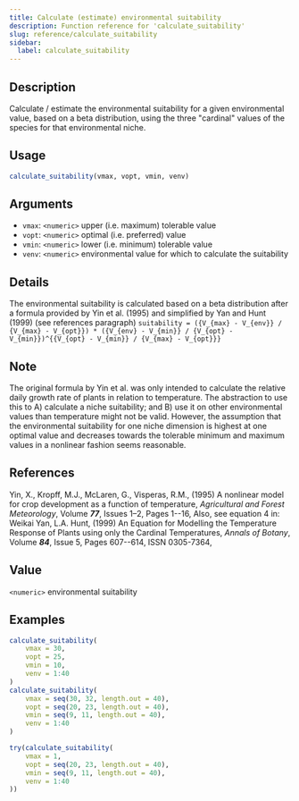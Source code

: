 ```yaml
---
title: Calculate (estimate) environmental suitability
description: Function reference for 'calculate_suitability'
slug: reference/calculate_suitability
sidebar:
  label: calculate_suitability
---
```


## Description

Calculate / estimate the environmental suitability for a given environmental value,
based on a beta distribution, using the three "cardinal" values of the species for that environmental niche.

## Usage

```r
calculate_suitability(vmax, vopt, vmin, venv)
```

## Arguments

* `vmax`: `<numeric>` upper (i.e. maximum) tolerable value
* `vopt`: `<numeric>` optimal (i.e. preferred) value
* `vmin`: `<numeric>` lower (i.e. minimum) tolerable value
* `venv`: `<numeric>` environmental value for which to calculate the suitability

## Details

The environmental suitability is calculated based on a beta distribution
after a formula provided by Yin et al. (1995) and simplified by Yan and Hunt (1999) (see references paragraph)
`suitability = ({V_{max} - V_{env}} / {V_{max} - V_{opt}}) * ({V_{env} - V_{min}} / {V_{opt} - V_{min}})^{{V_{opt} - V_{min}} / {V_{max} - V_{opt}}}`

## Note

The original formula by Yin et al. was only intended to calculate
the relative daily growth rate of plants in relation to temperature. The abstraction to
use this to A) calculate a niche suitability; and B) use it on other
environmental values than temperature might not be valid. However, the assumption that the
environmental suitability for one niche dimension is highest at one optimal value and
decreases towards the tolerable minimum and maximum values in a nonlinear fashion seems reasonable.

## References

Yin, X., Kropff, M.J., McLaren, G., Visperas, R.M., (1995)
A nonlinear model for crop development as a function of temperature,
*Agricultural and Forest Meteorology*,
Volume ***77***, Issues 1–2,
Pages 1--16,
Also, see equation 4 in:
Weikai Yan, L.A. Hunt, (1999)
An Equation for Modelling the Temperature Response of Plants using only the Cardinal Temperatures,
*Annals of Botany*,
Volume ***84***, Issue 5,
Pages 607--614,
ISSN 0305-7364,

## Value

`<numeric>` environmental suitability

## Examples

```r
calculate_suitability(
    vmax = 30,
    vopt = 25,
    vmin = 10,
    venv = 1:40
)
calculate_suitability(
    vmax = seq(30, 32, length.out = 40),
    vopt = seq(20, 23, length.out = 40),
    vmin = seq(9, 11, length.out = 40),
    venv = 1:40
)

try(calculate_suitability(
    vmax = 1,
    vopt = seq(20, 23, length.out = 40),
    vmin = seq(9, 11, length.out = 40),
    venv = 1:40
))
```

